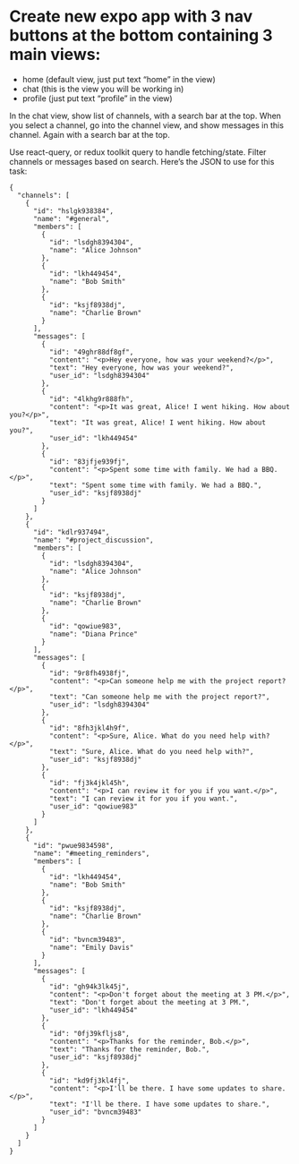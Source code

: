 # Create new expo app with 3 nav buttons at the bottom containing 3 main views:

- home (default view, just put text “home” in the view)
- chat (this is the view you will be working in)
- profile (just put text “profile” in the view)

In the chat view, show list of channels, with a search bar at the top. When you select a channel, go into the channel view, and show messages in this channel. Again with a search bar at the top.

Use react-query, or redux toolkit query to handle fetching/state. Filter channels or messages based on search. Here’s the JSON to use for this task:

```
{
  "channels": [
    {
      "id": "hslgk938384",
      "name": "#general",
      "members": [
        {
          "id": "lsdgh8394304",
          "name": "Alice Johnson"
        },
        {
          "id": "lkh449454",
          "name": "Bob Smith"
        },
        {
          "id": "ksjf8938dj",
          "name": "Charlie Brown"
        }
      ],
      "messages": [
        {
          "id": "49ghr88df8gf",
          "content": "<p>Hey everyone, how was your weekend?</p>",
          "text": "Hey everyone, how was your weekend?",
          "user_id": "lsdgh8394304"
        },
        {
          "id": "4lkhg9r888fh",
          "content": "<p>It was great, Alice! I went hiking. How about you?</p>",
          "text": "It was great, Alice! I went hiking. How about you?",
          "user_id": "lkh449454"
        },
        {
          "id": "83jfje939fj",
          "content": "<p>Spent some time with family. We had a BBQ.</p>",
          "text": "Spent some time with family. We had a BBQ.",
          "user_id": "ksjf8938dj"
        }
      ]
    },
    {
      "id": "kdlr937494",
      "name": "#project_discussion",
      "members": [
        {
          "id": "lsdgh8394304",
          "name": "Alice Johnson"
        },
        {
          "id": "ksjf8938dj",
          "name": "Charlie Brown"
        },
        {
          "id": "qowiue983",
          "name": "Diana Prince"
        }
      ],
      "messages": [
        {
          "id": "9r8fh4938fj",
          "content": "<p>Can someone help me with the project report?</p>",
          "text": "Can someone help me with the project report?",
          "user_id": "lsdgh8394304"
        },
        {
          "id": "8fh3jkl4h9f",
          "content": "<p>Sure, Alice. What do you need help with?</p>",
          "text": "Sure, Alice. What do you need help with?",
          "user_id": "ksjf8938dj"
        },
        {
          "id": "fj3k4jkl45h",
          "content": "<p>I can review it for you if you want.</p>",
          "text": "I can review it for you if you want.",
          "user_id": "qowiue983"
        }
      ]
    },
    {
      "id": "pwue9834598",
      "name": "#meeting_reminders",
      "members": [
        {
          "id": "lkh449454",
          "name": "Bob Smith"
        },
        {
          "id": "ksjf8938dj",
          "name": "Charlie Brown"
        },
        {
          "id": "bvncm39483",
          "name": "Emily Davis"
        }
      ],
      "messages": [
        {
          "id": "gh94k3lk45j",
          "content": "<p>Don't forget about the meeting at 3 PM.</p>",
          "text": "Don't forget about the meeting at 3 PM.",
          "user_id": "lkh449454"
        },
        {
          "id": "0fj39kfljs8",
          "content": "<p>Thanks for the reminder, Bob.</p>",
          "text": "Thanks for the reminder, Bob.",
          "user_id": "ksjf8938dj"
        },
        {
          "id": "kd9fj3kl4fj",
          "content": "<p>I'll be there. I have some updates to share.</p>",
          "text": "I'll be there. I have some updates to share.",
          "user_id": "bvncm39483"
        }
      ]
    }
  ]
}
```
